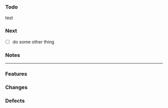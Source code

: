 ### Todo

test

### Next
- [ ] do some other thing

### Notes


---

### Features


### Changes


### Defects

